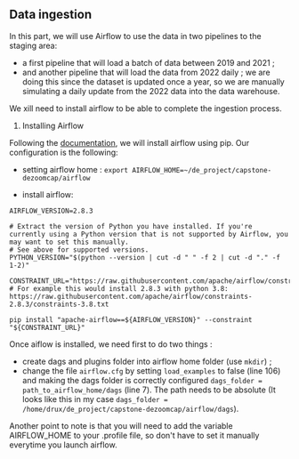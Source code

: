 ## Data ingestion
In this part, we will use Airflow to use the data in two pipelines to the staging area:
* a first pipeline that will load a  batch of data between 2019 and 2021 ;
* and another pipeline that will load the data from 2022 daily ; we are doing this since the dataset is updated once a year, so we are manually simulating a daily update from the 2022 data into the data warehouse.

We xill need to install airflow to be able to complete the ingestion process.

1.  Installing Airflow

Following the [documentation](https://airflow.apache.org/docs/apache-airflow/stable/start.html), we will install airflow using pip. Our configuration is the following:
* setting airflow home : ```export AIRFLOW_HOME=~/de_project/capstone-dezoomcap/airflow```

* install airflow:
```
AIRFLOW_VERSION=2.8.3

# Extract the version of Python you have installed. If you're currently using a Python version that is not supported by Airflow, you may want to set this manually.
# See above for supported versions.
PYTHON_VERSION="$(python --version | cut -d " " -f 2 | cut -d "." -f 1-2)"

CONSTRAINT_URL="https://raw.githubusercontent.com/apache/airflow/constraints-${AIRFLOW_VERSION}/constraints-${PYTHON_VERSION}.txt"
# For example this would install 2.8.3 with python 3.8: https://raw.githubusercontent.com/apache/airflow/constraints-2.8.3/constraints-3.8.txt

pip install "apache-airflow==${AIRFLOW_VERSION}" --constraint "${CONSTRAINT_URL}"
```

Once aiflow is installed, we need first to do two things : 
* create dags and plugins folder into airflow home folder (use ```mkdir```) ;
* change the file ``` airflow.cfg ``` by setting ``` load_examples ``` to false (line 106) and making the dags folder is correctly configured ``` dags_folder = path_to_airflow_home/dags ``` (line 7). The path needs to be absolute (It looks like this in my case ``` dags_folder = /home/drux/de_project/capstone-dezoomcap/airflow/dags ```).

Another point to note is that you will need to add the variable AIRFLOW_HOME to your .profile file, so don't have to set it manually everytime you launch airflow.
